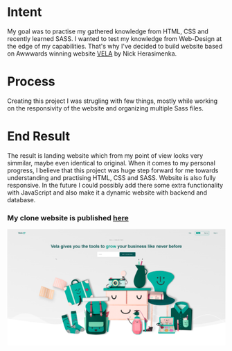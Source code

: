 # Intent
My goal was to practise my gathered knowledge from HTML, CSS and recently learned SASS. I wanted to test my knowledge from Web-Design at the edge of my capabilities. That's why I've decided to build website based on Awwwards winning website <a href="https://www.awwwards.com/sites/vela">VELA</a> by Nick Herasimenka.

# Process
Creating this project I was strugling with few things, mostly while working on the responsivity of the website and organizing multiple Sass files.

# End Result
The result is landing website which from my point of view looks very simmilar, maybe even identical to original. When it comes to my personal progress, I believe that this project was huge step forward for me towards understanding and practising HTML, CSS and SASS. Website is also fully responsive. In the future I could possibly add there some extra functionality with JavaScript and also make it a dynamic website with backend and database.
<h3>My clone website is published <a href="https://davidek776.github.io/Vela_Clone_Website/">here</a></h3>

<img 
     src="img/Vela1.png"
     alt="Grapefruit slice atop a pile of other slices">
     

